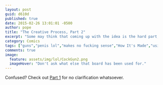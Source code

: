 ```yaml
---
layout: post
guid: d610d
published: true
date: 2015-02-26 13:01:01 -0500
author: pope
title: "The Creative Process, Part 2"
excerpt: "Some may think that coming up with the idea is the hard part, and it's all just gravy from there. Some would be dumb fucking idiots who don't realize what a gold mine they're sitting on."
category: Comics
tags: ["guns","penis lol","makes no fucking sense","How It's Made","using the term genius loosely","being wrong","being wrong about being wrong"]
comments: true 
image:
  feature: assets/img/lol/CockGun2.png
  imageHover: "Don't ask what else that board has been used for."
---
```


Confused? Check out [Part 1](/post/8c5d2) for no clarification whatsoever.